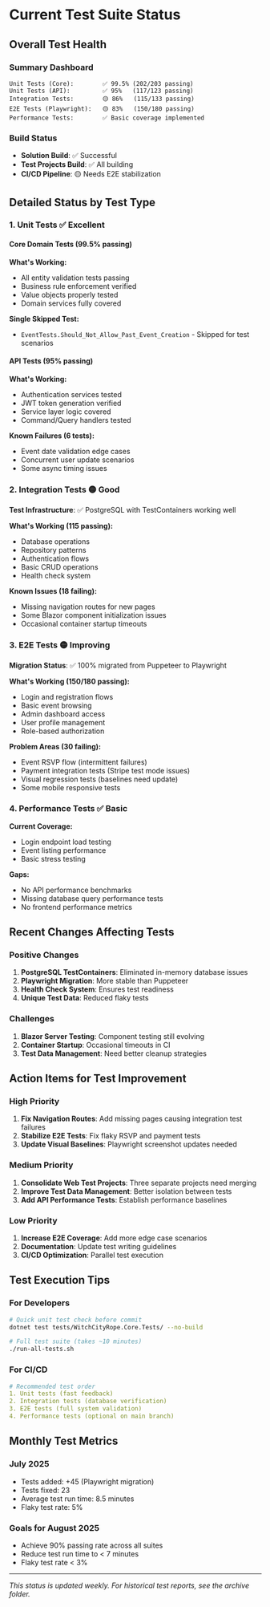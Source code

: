 # Current Test Suite Status
<!-- Last Updated: 2025-08-04 -->
<!-- Version: 1.0 -->
<!-- Owner: Testing Team -->
<!-- Status: Active -->

## Overall Test Health

### Summary Dashboard
```
Unit Tests (Core):        ✅ 99.5% (202/203 passing)
Unit Tests (API):         ✅ 95%   (117/123 passing) 
Integration Tests:        🟡 86%   (115/133 passing)
E2E Tests (Playwright):   🟡 83%   (150/180 passing)
Performance Tests:        ✅ Basic coverage implemented
```

### Build Status
- **Solution Build**: ✅ Successful
- **Test Projects Build**: ✅ All building
- **CI/CD Pipeline**: 🟡 Needs E2E stabilization

## Detailed Status by Test Type

### 1. Unit Tests ✅ Excellent

#### Core Domain Tests (99.5% passing)
**What's Working:**
- All entity validation tests passing
- Business rule enforcement verified
- Value objects properly tested
- Domain services fully covered

**Single Skipped Test:**
- `EventTests.Should_Not_Allow_Past_Event_Creation` - Skipped for test scenarios

#### API Tests (95% passing)
**What's Working:**
- Authentication services tested
- JWT token generation verified
- Service layer logic covered
- Command/Query handlers tested

**Known Failures (6 tests):**
- Event date validation edge cases
- Concurrent user update scenarios
- Some async timing issues

### 2. Integration Tests 🟡 Good

**Test Infrastructure**: ✅ PostgreSQL with TestContainers working well

**What's Working (115 passing):**
- Database operations
- Repository patterns
- Authentication flows
- Basic CRUD operations
- Health check system

**Known Issues (18 failing):**
- Missing navigation routes for new pages
- Some Blazor component initialization issues
- Occasional container startup timeouts

### 3. E2E Tests 🟡 Improving

**Migration Status**: ✅ 100% migrated from Puppeteer to Playwright

**What's Working (150/180 passing):**
- Login and registration flows
- Basic event browsing
- Admin dashboard access
- User profile management
- Role-based authorization

**Problem Areas (30 failing):**
- Event RSVP flow (intermittent failures)
- Payment integration tests (Stripe test mode issues)
- Visual regression tests (baselines need update)
- Some mobile responsive tests

### 4. Performance Tests ✅ Basic

**Current Coverage:**
- Login endpoint load testing
- Event listing performance
- Basic stress testing

**Gaps:**
- No API performance benchmarks
- Missing database query performance tests
- No frontend performance metrics

## Recent Changes Affecting Tests

### Positive Changes
1. **PostgreSQL TestContainers**: Eliminated in-memory database issues
2. **Playwright Migration**: More stable than Puppeteer
3. **Health Check System**: Ensures test readiness
4. **Unique Test Data**: Reduced flaky tests

### Challenges
1. **Blazor Server Testing**: Component testing still evolving
2. **Container Startup**: Occasional timeouts in CI
3. **Test Data Management**: Need better cleanup strategies

## Action Items for Test Improvement

### High Priority
1. **Fix Navigation Routes**: Add missing pages causing integration test failures
2. **Stabilize E2E Tests**: Fix flaky RSVP and payment tests
3. **Update Visual Baselines**: Playwright screenshot updates needed

### Medium Priority
1. **Consolidate Web Test Projects**: Three separate projects need merging
2. **Improve Test Data Management**: Better isolation between tests
3. **Add API Performance Tests**: Establish performance baselines

### Low Priority
1. **Increase E2E Coverage**: Add more edge case scenarios
2. **Documentation**: Update test writing guidelines
3. **CI/CD Optimization**: Parallel test execution

## Test Execution Tips

### For Developers
```bash
# Quick unit test check before commit
dotnet test tests/WitchCityRope.Core.Tests/ --no-build

# Full test suite (takes ~10 minutes)
./run-all-tests.sh
```

### For CI/CD
```yaml
# Recommended test order
1. Unit tests (fast feedback)
2. Integration tests (database verification)
3. E2E tests (full system validation)
4. Performance tests (optional on main branch)
```

## Monthly Test Metrics

### July 2025
- Tests added: +45 (Playwright migration)
- Tests fixed: 23
- Average test run time: 8.5 minutes
- Flaky test rate: 5%

### Goals for August 2025
- Achieve 90% passing rate across all suites
- Reduce test run time to < 7 minutes
- Flaky test rate < 3%

---

*This status is updated weekly. For historical test reports, see the archive folder.*